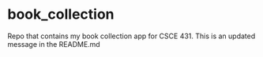 # book_collection
Repo that contains my book collection app for CSCE 431. This is an updated message in the README.md
